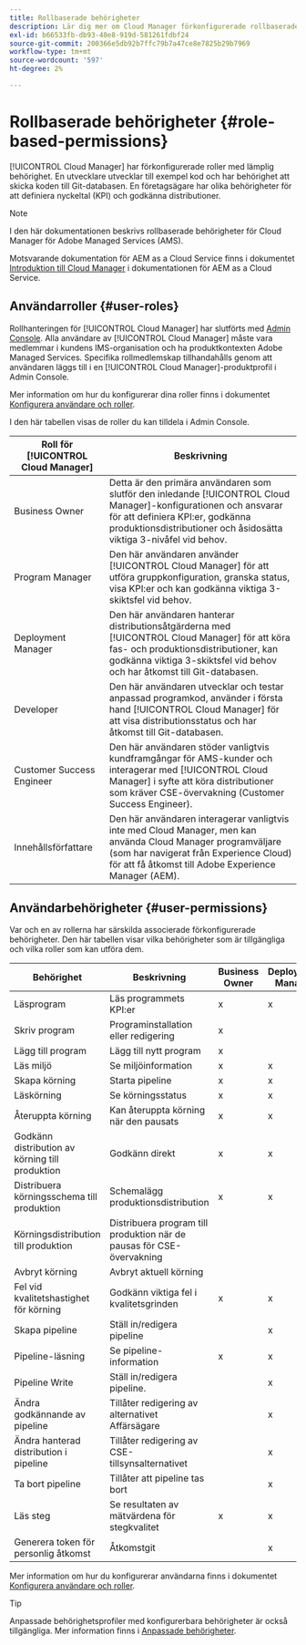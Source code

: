 ```yaml
---
title: Rollbaserade behörigheter
description: Lär dig mer om Cloud Manager förkonfigurerade rollbaserade behörigheter för att hantera åtkomst till dina molnresurser.
exl-id: b66533fb-db93-40e8-919d-581261fdbf24
source-git-commit: 200366e5db92b7ffc79b7a47ce8e7825b29b7969
workflow-type: tm+mt
source-wordcount: '597'
ht-degree: 2%

---
```



# Rollbaserade behörigheter {#role-based-permissions}

[!UICONTROL Cloud Manager] har förkonfigurerade roller med lämplig behörighet. En utvecklare utvecklar till exempel kod och har behörighet att skicka koden till Git-databasen. En företagsägare har olika behörigheter för att definiera nyckeltal (KPI) och godkänna distributioner.

>[!NOTE]
>
>I den här dokumentationen beskrivs rollbaserade behörigheter för Cloud Manager för Adobe Managed Services (AMS).
>
>Motsvarande dokumentation för AEM as a Cloud Service finns i dokumentet [Introduktion till Cloud Manager](https://experienceleague.adobe.com/docs/experience-manager-cloud-service/content/onboarding/concepts/cloud-manager-introduction.html#role-based-permissions) i dokumentationen för AEM as a Cloud Service.

## Användarroller {#user-roles}

Rollhanteringen för [!UICONTROL Cloud Manager] har slutförts med [Admin Console](https://helpx.adobe.com/enterprise/using/admin-console.html). Alla användare av [!UICONTROL Cloud Manager] måste vara medlemmar i kundens IMS-organisation och ha produktkontexten Adobe Managed Services. Specifika rollmedlemskap tillhandahålls genom att användaren läggs till i en [!UICONTROL Cloud Manager]-produktprofil i Admin Console.

Mer information om hur du konfigurerar dina roller finns i dokumentet [Konfigurera användare och roller](/help/requirements/users-and-roles.md).

I den här tabellen visas de roller du kan tilldela i Admin Console.

| Roll för [!UICONTROL Cloud Manager] | Beskrivning |
|---|---|
| Business Owner | Detta är den primära användaren som slutför den inledande [!UICONTROL Cloud Manager]-konfigurationen och ansvarar för att definiera KPI:er, godkänna produktionsdistributioner och åsidosätta viktiga 3-nivåfel vid behov. |
| Program Manager | Den här användaren använder [!UICONTROL Cloud Manager] för att utföra gruppkonfiguration, granska status, visa KPI:er och kan godkänna viktiga 3-skiktsfel vid behov. |
| Deployment Manager | Den här användaren hanterar distributionsåtgärderna med [!UICONTROL Cloud Manager] för att köra fas- och produktionsdistributioner, kan godkänna viktiga 3-skiktsfel vid behov och har åtkomst till Git-databasen. |
| Developer | Den här användaren utvecklar och testar anpassad programkod, använder i första hand [!UICONTROL Cloud Manager] för att visa distributionsstatus och har åtkomst till Git-databasen. |
| Customer Success Engineer | Den här användaren stöder vanligtvis kundframgångar för AMS-kunder och interagerar med [!UICONTROL Cloud Manager] i syfte att köra distributioner som kräver CSE-övervakning (Customer Success Engineer). |
| Innehållsförfattare | Den här användaren interagerar vanligtvis inte med Cloud Manager, men kan använda Cloud Manager programväljare (som har navigerat från Experience Cloud) för att få åtkomst till Adobe Experience Manager (AEM). |

## Användarbehörigheter {#user-permissions}

Var och en av rollerna har särskilda associerade förkonfigurerade behörigheter. Den här tabellen visar vilka behörigheter som är tillgängliga och vilka roller som kan utföra dem.


| Behörighet | Beskrivning | Business Owner | Deployment Manager | Program Manager | Developer | ÄRENDE |
|--- |--- |--- |--- |--- |--- |--- |
| Läsprogram | Läs programmets KPI:er | x | x | x | x | x |
| Skriv program | Programinstallation eller redigering | x |  |  |  |  |
| Lägg till program | Lägg till nytt program | x |  |  |  |  |
| Läs miljö | Se miljöinformation | x | x | x | x | x |
| Skapa körning | Starta pipeline | x | x | x |  |  |
| Läskörning | Se körningsstatus | x | x | x | x | x |
| Återuppta körning | Kan återuppta körning när den pausats | x | x | x |  | x |
| Godkänn distribution av körning till produktion | Godkänn direkt | x | x | x |  |  |
| Distribuera körningsschema till produktion | Schemalägg produktionsdistribution | x | x | x |  | x |
| Körningsdistribution till produktion | Distribuera program till produktion när de pausas för CSE-övervakning |  |  |  |  | x |
| Avbryt körning | Avbryt aktuell körning |  |  | x |  |  |
| Fel vid kvalitetshastighet för körning | Godkänn viktiga fel i kvalitetsgrinden | x | x | x |  |  |
| Skapa pipeline | Ställ in/redigera pipeline |  | x |  |  |  |
| Pipeline-läsning | Se pipeline-information | x | x | x | x | x |
| Pipeline Write | Ställ in/redigera pipeline. |  | x |  |  |  |
| Ändra godkännande av pipeline | Tillåter redigering av alternativet Affärsägare |  | x |  |  |  |
| Ändra hanterad distribution i pipeline | Tillåter redigering av CSE-tillsynsalternativet |  | x |  |  |  |
| Ta bort pipeline | Tillåter att pipeline tas bort |  | x |  |  |  |
| Läs steg | Se resultaten av mätvärdena för stegkvalitet | x | x | x | x | x |
| Generera token för personlig åtkomst | Åtkomstgit |  | x |  | x |  |

Mer information om hur du konfigurerar användarna finns i dokumentet [Konfigurera användare och roller](/help/requirements/users-and-roles.md).

>[!TIP]
>
>Anpassade behörighetsprofiler med konfigurerbara behörigheter är också tillgängliga. Mer information finns i [Anpassade behörigheter](/help/using/custom-permissions.md).
